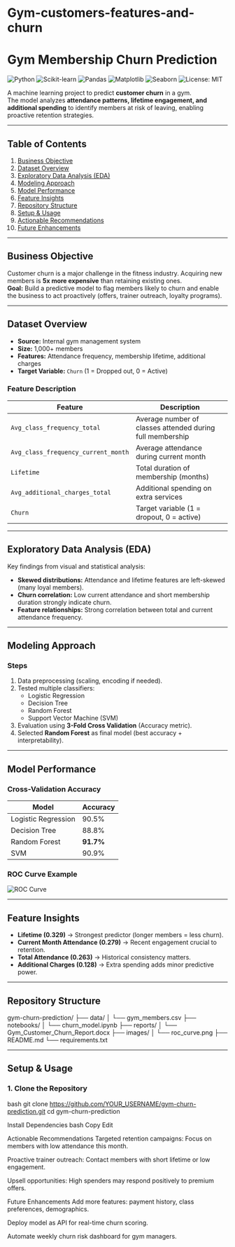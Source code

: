 # Gym-customers-features-and-churn
# Gym Membership Churn Prediction

![Python](https://img.shields.io/badge/Python-3.10-blue.svg) 
![Scikit-learn](https://img.shields.io/badge/Scikit--Learn-1.5-orange.svg) 
![Pandas](https://img.shields.io/badge/Pandas-2.2-yellow.svg) 
![Matplotlib](https://img.shields.io/badge/Matplotlib-3.8-green.svg) 
![Seaborn](https://img.shields.io/badge/Seaborn-0.13-cyan.svg) 
![License: MIT](https://img.shields.io/badge/License-MIT-green.svg)

A machine learning project to predict **customer churn** in a gym.  
The model analyzes **attendance patterns, lifetime engagement, and additional spending** to identify members at risk of leaving, enabling proactive retention strategies.

---

## **Table of Contents**
1. [Business Objective](#business-objective)
2. [Dataset Overview](#dataset-overview)
3. [Exploratory Data Analysis (EDA)](#exploratory-data-analysis-eda)
4. [Modeling Approach](#modeling-approach)
5. [Model Performance](#model-performance)
6. [Feature Insights](#feature-insights)
7. [Repository Structure](#repository-structure)
8. [Setup & Usage](#setup--usage)
9. [Actionable Recommendations](#actionable-recommendations)
10. [Future Enhancements](#future-enhancements)

---

## **Business Objective**

Customer churn is a major challenge in the fitness industry. Acquiring new members is **5x more expensive** than retaining existing ones.  
**Goal:** Build a predictive model to flag members likely to churn and enable the business to act proactively (offers, trainer outreach, loyalty programs).

---

## **Dataset Overview**

- **Source:** Internal gym management system  
- **Size:** 1,000+ members  
- **Features:** Attendance frequency, membership lifetime, additional charges  
- **Target Variable:** `Churn` (1 = Dropped out, 0 = Active)

### **Feature Description**

| Feature | Description |
|---------|-------------|
| `Avg_class_frequency_total` | Average number of classes attended during full membership |
| `Avg_class_frequency_current_month` | Average attendance during current month |
| `Lifetime` | Total duration of membership (months) |
| `Avg_additional_charges_total` | Additional spending on extra services |
| `Churn` | Target variable (1 = dropout, 0 = active) |

---

## **Exploratory Data Analysis (EDA)**

Key findings from visual and statistical analysis:

- **Skewed distributions:** Attendance and lifetime features are left-skewed (many loyal members).  
- **Churn correlation:** Low current attendance and short membership duration strongly indicate churn.  
- **Feature relationships:** Strong correlation between total and current attendance frequency.

---

## **Modeling Approach**

### **Steps**
1. Data preprocessing (scaling, encoding if needed).
2. Tested multiple classifiers:
   - Logistic Regression
   - Decision Tree
   - Random Forest
   - Support Vector Machine (SVM)
3. Evaluation using **3-Fold Cross Validation** (Accuracy metric).
4. Selected **Random Forest** as final model (best accuracy + interpretability).

---

## **Model Performance**

### **Cross-Validation Accuracy**

| Model               | Accuracy |
|---------------------|----------|
| Logistic Regression | 90.5%    |
| Decision Tree       | 88.8%    |
| Random Forest       | **91.7%**|
| SVM                 | 90.9%    |

### **ROC Curve Example**
![ROC Curve](images/roc_curve.png)

---

## **Feature Insights**

- **Lifetime (0.329)** → Strongest predictor (longer members = less churn).  
- **Current Month Attendance (0.279)** → Recent engagement crucial to retention.  
- **Total Attendance (0.263)** → Historical consistency matters.  
- **Additional Charges (0.128)** → Extra spending adds minor predictive power.

---

## **Repository Structure**

gym-churn-prediction/
├── data/
│ └── gym_members.csv
├── notebooks/
│ └── churn_model.ipynb
├── reports/
│ └── Gym_Customer_Churn_Report.docx
├── images/
│ └── roc_curve.png
├── README.md
└── requirements.txt


---

## **Setup & Usage**

### **1. Clone the Repository**
bash
git clone https://github.com/YOUR_USERNAME/gym-churn-prediction.git
cd gym-churn-prediction


 Install Dependencies
bash
Copy
Edit


Actionable Recommendations
Targeted retention campaigns: Focus on members with low attendance this month.

Proactive trainer outreach: Contact members with short lifetime or low engagement.

Upsell opportunities: High spenders may respond positively to premium offers.

Future Enhancements
Add more features: payment history, class preferences, demographics.

Deploy model as API for real-time churn scoring.

Automate weekly churn risk dashboard for gym managers.

